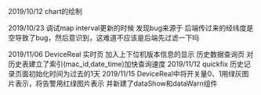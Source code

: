 2019/10/12 chart的绘制

2019/10/23 调试map interval更新的时候 发现bug来源于 后端传过来的经纬度是空导致了bug，然后意识到，这难道不应该是后端先过滤一下吗 

2019/11/06 DeviceReal 实时页 加入上下位机版本信息的显示
           历史数据查询页   对历史表建立了索引(mac_id,date_time)加快查询速度 
2019/11/12 quickfix 历史记录页面初始化时间为过去的1天
2019/11/15 DeviceReal中将开关量0、1用绿灰图片表示，将告警用红绿图片表示 并新建了dataShow和dataWarn组件
